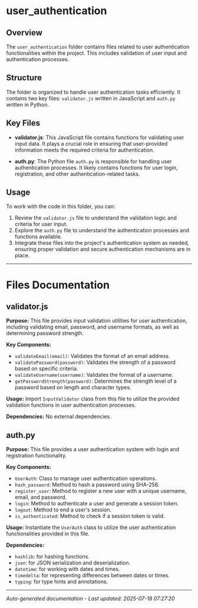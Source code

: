 # user_authentication

## Overview
The `user_authentication` folder contains files related to user authentication functionalities within the project. This includes validation of user input and authentication processes.

## Structure
The folder is organized to handle user authentication tasks efficiently. It contains two key files: `validator.js` written in JavaScript and `auth.py` written in Python.

## Key Files
- **validator.js**: This JavaScript file contains functions for validating user input data. It plays a crucial role in ensuring that user-provided information meets the required criteria for authentication.
  
- **auth.py**: The Python file `auth.py` is responsible for handling user authentication processes. It likely contains functions for user login, registration, and other authentication-related tasks.

## Usage
To work with the code in this folder, you can:
1. Review the `validator.js` file to understand the validation logic and criteria for user input.
2. Explore the `auth.py` file to understand the authentication processes and functions available.
3. Integrate these files into the project's authentication system as needed, ensuring proper validation and secure authentication mechanisms are in place.

---

# Files Documentation

## validator.js

**Purpose:** This file provides input validation utilities for user authentication, including validating email, password, and username formats, as well as determining password strength.

**Key Components:**
- `validateEmail(email)`: Validates the format of an email address.
- `validatePassword(password)`: Validates the strength of a password based on specific criteria.
- `validateUsername(username)`: Validates the format of a username.
- `getPasswordStrength(password)`: Determines the strength level of a password based on length and character types.

**Usage:** Import `InputValidator` class from this file to utilize the provided validation functions in user authentication processes.

**Dependencies:** No external dependencies.

## auth.py

**Purpose:** This file provides a user authentication system with login and registration functionality.

**Key Components:**
- `UserAuth`: Class to manage user authentication operations.
- `hash_password`: Method to hash a password using SHA-256.
- `register_user`: Method to register a new user with a unique username, email, and password.
- `login`: Method to authenticate a user and generate a session token.
- `logout`: Method to end a user's session.
- `is_authenticated`: Method to check if a session token is valid.

**Usage:** Instantiate the `UserAuth` class to utilize the user authentication functionalities provided in this file.

**Dependencies:** 
- `hashlib`: for hashing functions.
- `json`: for JSON serialization and deserialization.
- `datetime`: for working with dates and times.
- `timedelta`: for representing differences between dates or times.
- `typing`: for type hints and annotations.

---
*Auto-generated documentation - Last updated: 2025-07-18 07:27:20*

